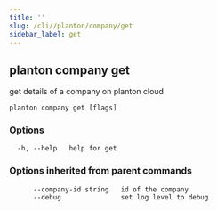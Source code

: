 ```yaml
---
title: ''
slug: /cli//planton/company/get
sidebar_label: get
---
```

## planton company get

get details of a company on planton cloud

```
planton company get [flags]
```

### Options

```
  -h, --help   help for get
```

### Options inherited from parent commands

```
      --company-id string   id of the company
      --debug               set log level to debug
```

